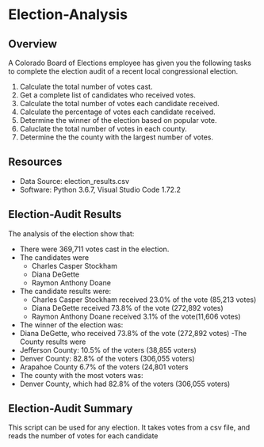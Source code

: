 # Election-Analysis

## Overview
A Colorado Board of Elections employee has given you the following tasks to complete the election audit of a recent local congressional election.

1. Calculate the total number of votes cast.
2. Get a complete list of candidates who received votes.
3. Calculate the total number of votes each candidate received.
4. Calculate the percentage of votes each candidate received.
5. Determine the winner of the election based on popular vote.
6. Caluclate the total number of votes in each county.
7. Determine the the county with the largest number of votes.

## Resources
- Data Source: election_results.csv
- Software: Python 3.6.7, Visual Studio Code 1.72.2

## Election-Audit Results
The analysis of the election show that:
- There were 369,711 votes cast in the election.
- The candidates were
  - Charles Casper Stockham
  - Diana DeGette
  - Raymon Anthony Doane
- The candidate results were:
  - Charles Casper Stockham received 23.0% of the vote (85,213 votes)
  - Diana DeGette received 73.8% of the vote (272,892 votes)
  - Raymon Anthony Doane received 3.1% of the vote(11,606 votes)
 - The winner of the election was:
  - Diana DeGette, who received 73.8% of the vote (272,892 votes)
-The County results were
  - Jefferson County: 10.5% of the voters (38,855 voters)
  - Denver County: 82.8% of the voters (306,055 voters)
  - Arapahoe County 6.7% of the voters (24,801 voters
 - The county with the most voters was:
  - Denver County, which had 82.8% of the voters (306,055 voters)
  
## Election-Audit Summary
This script can be used for any election. It takes votes from a csv file, and reads the number of votes for each candidate 
